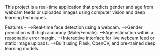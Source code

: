 This project is a real-time application that predicts gender and age from webcam feeds or uploaded images using computer vision and deep learning techniques.

Features -
-->Real-time face detection using a webcam.
-->Gender prediction with high accuracy (Male/Female).
-->Age estimation within a reasonable error margin.
-->Interactive interface for live webcam feed or static image uploads.
-->Built using Flask, OpenCV, and pre-trained deep learning models.
